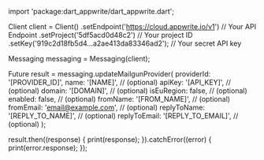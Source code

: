 import 'package:dart_appwrite/dart_appwrite.dart';

Client client = Client()
  .setEndpoint('https://cloud.appwrite.io/v1') // Your API Endpoint
  .setProject('5df5acd0d48c2') // Your project ID
  .setKey('919c2d18fb5d4...a2ae413da83346ad2'); // Your secret API key

Messaging messaging = Messaging(client);

Future result = messaging.updateMailgunProvider(
  providerId: '[PROVIDER_ID]',
  name: '[NAME]', // (optional)
  apiKey: '[API_KEY]', // (optional)
  domain: '[DOMAIN]', // (optional)
  isEuRegion: false, // (optional)
  enabled: false, // (optional)
  fromName: '[FROM_NAME]', // (optional)
  fromEmail: 'email@example.com', // (optional)
  replyToName: '[REPLY_TO_NAME]', // (optional)
  replyToEmail: '[REPLY_TO_EMAIL]', // (optional)
);

result.then((response) {
  print(response);
}).catchError((error) {
  print(error.response);
});
